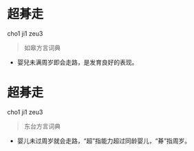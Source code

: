 # 超朞走
cho1 ji1 zeu3
> 如皋方言词典
- 婴兒未满周岁即会走路，是发育良好的表现。

# 超朞走
cho1 ji1 zeu3
> 东台方言词典
- 婴儿未过周岁就会走路，“超”指能力超过同龄婴儿，“朞”指周岁。
